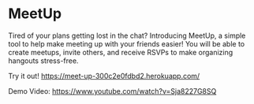 # MeetUp
Tired of your plans getting lost in the chat? Introducing MeetUp, a simple tool to help make meeting up with your friends easier! You will be able to create meetups, invite others, and receive RSVPs to make organizing hangouts stress-free.  

Try it out! https://meet-up-300c2e0fdbd2.herokuapp.com/

Demo Video: https://www.youtube.com/watch?v=Sja8227G8SQ
